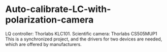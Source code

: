 # Auto-calibrate-LC-with-polarization-camera
LQ controller: Thorlabs KLC101.
Scientific camera: Thorlabs CS505MUP1
This is a synchronized project, and the drivers for two devices are needed, which are offered by manufacturers.
